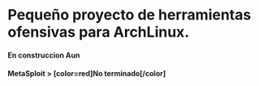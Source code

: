 <h1>Pequeño proyecto de herramientas ofensivas para ArchLinux.</h1>
<h4>En construccion Aun</h4>



<h4>MetaSploit > [color=red]No terminado[/color] </h4>
